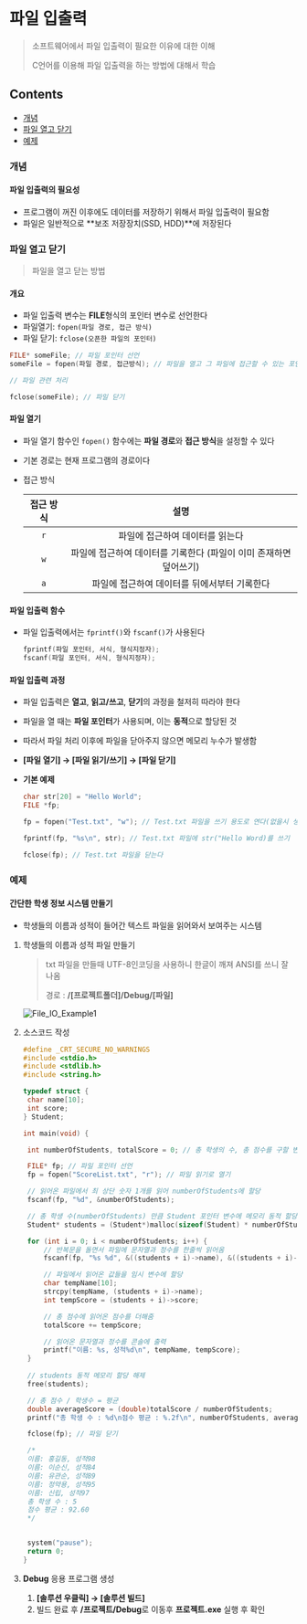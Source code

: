 # 파일 입출력

> 소프트웨어에서 파일 입출력이 필요한 이유에 대한 이해
>
> C언어를 이용해 파일 입출력을 하는 방법에 대해서 학습



## Contents

- [개념](#개념)
- [파일 열고 닫기](#파일-열고-닫기)
- [예제](#예제)



### 개념

#### 파일 입출력의 필요성

- 프로그램이 꺼진 이후에도 데이터를 저장하기 위해서 파일 입출력이 필요함
- 파일은 일반적으로 **보조 저장장치(SSD, HDD)**에 저장된다

### 파일 열고 닫기

> 파일을 열고 닫는 방법

#### 개요

- 파일 입출력 변수는 **FILE**형식의 포인터 변수로 선언한다
- 파일열기: `fopen(파일 경로, 접근 방식)`
- 파일 닫기: `fclose(오픈한 파일의 포인터)`

``` c
FILE* someFile; // 파일 포인터 선언
someFile = fopen(파일 경로, 접근방식); // 파일을 열고 그 파일에 접근할 수 있는 포인터를 반환

// 파일 관련 처리

fclose(someFile); // 파일 닫기
```

#### 파일 열기

- 파일 열기 함수인 `fopen()` 함수에는 **파일 경로**와 **접근 방식**을 설정할 수 있다

- 기본 경로는 현재 프로그램의 경로이다

- 접근 방식

  | 접근 방식 |                             설명                             |
  | :-------: | :----------------------------------------------------------: |
  |    `r`    |               파일에 접근하여 데이터를 읽는다                |
  |    `w`    | 파일에 접근하여 데이터를 기록한다 (파일이 이미 존재하면 덮어쓰기) |
  |    `a`    |         파일에 접근하여 데이터를 뒤에서부터 기록한다         |

#### 파일 입출력 함수

- 파일 입출력에서는 `fprintf()`와 `fscanf()`가 사용된다

  ``` c
  fprintf(파일 포인터, 서식, 형식지정자);
  fscanf(파일 포인터, 서식, 형식지정자);
  ```

#### 파일 입출력 과정

- 파일 입출력은 **열고**, **읽고/쓰고**, **닫기**의 과정을 철저히 따라야 한다

- 파일을 열 때는 **파일 포인터**가 사용되며, 이는 **동적**으로 할당된 것

- 따라서 파일 처리 이후에 파일을 닫아주지 않으면 메모리 누수가 발생함

- **[파일 열기] → [파일 읽기/쓰기] → [파일 닫기]**

- **기본 예제**

  ``` c
  char str[20] = "Hello World";
  FILE *fp;
  
  fp = fopen("Test.txt", "w"); // Test.txt 파일을 쓰기 용도로 연다(없을시 생성)
  
  fprintf(fp, "%s\n", str); // Test.txt 파일에 str("Hello Word)를 쓰기
  
  fclose(fp); // Test.txt 파일을 닫는다
  ```



### 예제

#### 간단한 학생 정보 시스템 만들기

- 학생들의 이름과 성적이 들어간 텍스트 파일을 읽어와서 보여주는 시스템

1. 학생들의 이름과 성적 파일 만들기

   > txt 파일을 만들때 UTF-8인코딩을 사용하니 한글이 깨져 ANSI를 쓰니 잘 나옴
   >
   > 경로 : **/[프로젝트폴더]/Debug/[파일]**

   ![File_IO_Example1](https://github.com/JoongChangYang/TIL_C/blob/main/Assets/File_IO_Example1.PNG)

2. 소스코드 작성

   ``` c
   #define _CRT_SECURE_NO_WARNINGS
   #include <stdio.h>
   #include <stdlib.h>
   #include <string.h>
   
   typedef struct {
   	char name[10];
   	int score;
   } Student;
   
   int main(void) {
   
   	int numberOfStudents, totalScore = 0; // 총 학생의 수, 총 점수를 구할 변수 선언
   
   	FILE* fp; // 파일 포인터 선언
   	fp = fopen("ScoreList.txt", "r"); // 파일 읽기로 열기
   
   	// 읽어온 파일에서 최 상단 숫자 1개를 읽어 numberOfStudents에 할당
   	fscanf(fp, "%d", &numberOfStudents);
   
   	// 총 학생 수(numberOfStudents) 만큼 Student 포인터 변수에 메모리 동적 할당
   	Student* students = (Student*)malloc(sizeof(Student) * numberOfStudents);
   
   	for (int i = 0; i < numberOfStudents; i++) {
   		// 반복문을 돌면서 파일에 문자열과 정수를 한줄씩 읽어옴
   		fscanf(fp, "%s %d", &((students + i)->name), &((students + i)->score));
   
   		// 파일에서 읽어온 값들을 임시 변수에 할당
   		char tempName[10];
   		strcpy(tempName, (students + i)->name);
   		int tempScore = (students + i)->score;
   
   		// 총 점수에 읽어온 점수를 더해줌
   		totalScore += tempScore;
   
   		// 읽어온 문자열과 정수를 콘솔에 출력
   		printf("이름: %s, 성적%d\n", tempName, tempScore);
   	}
   	
   	// students 동적 메모리 할당 해제
   	free(students);
   
   	// 총 점수 / 학생수 = 평균
   	double averageScore = (double)totalScore / numberOfStudents;
   	printf("총 학생 수 : %d\n점수 평균 : %.2f\n", numberOfStudents, averageScore);
   
   	fclose(fp); // 파일 닫기
   
   	/*
   	이름: 홍길동, 성적98
   	이름: 이순신, 성적84
   	이름: 유관순, 성적89
   	이름: 정약용, 성적95
   	이름: 신립, 성적97
   	총 학생 수 : 5
   	점수 평균 : 92.60
   	*/
   
   
   	system("pause");
   	return 0;
   }
   ```

3. **Debug** 응용 프로그램 생성

   1. **[솔루션 우클릭] → [솔루션 빌드]**
   2. 빌드 완료 후 **/프로젝트/Debug**로 이동후 **프로젝트.exe** 실행 후 확인 

   